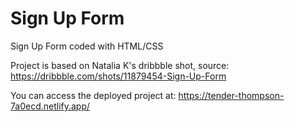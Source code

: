 # Sign Up Form
Sign Up Form coded with HTML/CSS

Project is based on Natalia K's dribbble shot, source: https://dribbble.com/shots/11879454-Sign-Up-Form

You can access the deployed project at: https://tender-thompson-7a0ecd.netlify.app/
